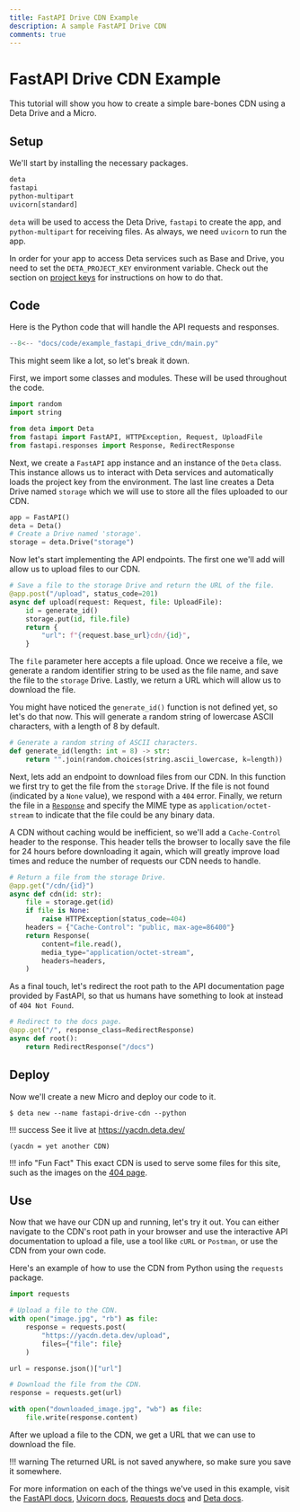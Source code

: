 ```yaml
---
title: FastAPI Drive CDN Example
description: A sample FastAPI Drive CDN
comments: true
---
```


# FastAPI Drive CDN Example
This tutorial will show you how to create a simple bare-bones CDN using a Deta Drive and a Micro.

## Setup
We'll start by installing the necessary packages.
```txt title="requirements.txt"
deta
fastapi
python-multipart
uvicorn[standard]
```

`deta` will be used to access the Deta Drive, `fastapi` to create the app, and `python-multipart` for receiving files. As always, we need `uvicorn` to run the app.

In order for your app to access Deta services such as Base and Drive, you need to set the `DETA_PROJECT_KEY` environment variable.
Check out the section on [project keys](/getting-started/general#project-keys) for instructions on how to do that.

## Code
Here is the Python code that will handle the API requests and responses.
```py title="main.py"
--8<-- "docs/code/example_fastapi_drive_cdn/main.py"
```

This might seem like a lot, so let's break it down.

First, we import some classes and modules. These will be used throughout the code.
```py
import random
import string

from deta import Deta
from fastapi import FastAPI, HTTPException, Request, UploadFile
from fastapi.responses import Response, RedirectResponse
```

Next, we create a `FastAPI` app instance and an instance of the `Deta` class.
This instance allows us to interact with Deta services and automatically loads the project key from the environment.
The last line creates a Deta Drive named `storage` which we will use to store all the files uploaded to our CDN.
```py
app = FastAPI()
deta = Deta()
# Create a Drive named 'storage'.
storage = deta.Drive("storage")
```

Now let's start implementing the API endpoints.
The first one we'll add will allow us to upload files to our CDN.
```py
# Save a file to the storage Drive and return the URL of the file.
@app.post("/upload", status_code=201)
async def upload(request: Request, file: UploadFile):
    id = generate_id()
    storage.put(id, file.file)
    return {
        "url": f"{request.base_url}cdn/{id}",
    }
```

The `file` parameter here accepts a file upload.
Once we receive a file, we generate a random identifier string to be used as the file name, and save the file to the `storage` Drive.
Lastly, we return a URL which will allow us to download the file.

You might have noticed the `generate_id()` function is not defined yet, so let's do that now.
This will generate a random string of lowercase ASCII characters, with a length of 8 by default.
```py
# Generate a random string of ASCII characters.
def generate_id(length: int = 8) -> str:
    return "".join(random.choices(string.ascii_lowercase, k=length))
```

Next, lets add an endpoint to download files from our CDN.
In this function we first try to get the file from the `storage` Drive.
If the file is not found (indicated by a `None` value), we respond with a `404` error.
Finally, we return the file in a [`Response`](https://fastapi.tiangolo.com/advanced/custom-response/#response)
and specify the MIME type as `application/octet-stream` to indicate that the file could be any binary data.

A CDN without caching would be inefficient, so we'll add a `Cache-Control` header to the response.
This header tells the browser to locally save the file for 24 hours before downloading it again,
which will greatly improve load times and reduce the number of requests our CDN needs to handle.
```py
# Return a file from the storage Drive.
@app.get("/cdn/{id}")
async def cdn(id: str):
    file = storage.get(id)
    if file is None:
        raise HTTPException(status_code=404)
    headers = {"Cache-Control": "public, max-age=86400"}
    return Response(
        content=file.read(),
        media_type="application/octet-stream",
        headers=headers,
    )
```

As a final touch, let's redirect the root path to the API documentation page provided by FastAPI,
so that us humans have something to look at instead of `404 Not Found`.
```py
# Redirect to the docs page.
@app.get("/", response_class=RedirectResponse)
async def root():
    return RedirectResponse("/docs")
```

## Deploy
Now we'll create a new Micro and deploy our code to it.
```console
$ deta new --name fastapi-drive-cdn --python
```

!!! success
    See it live at https://yacdn.deta.dev/

    (yacdn = yet another CDN)

!!! info "Fun Fact"
    This exact CDN is used to serve some files for this site, such as the images on the [404 page](/404).

## Use
Now that we have our CDN up and running, let's try it out.
You can either navigate to the CDN's root path in your browser and use the interactive API documentation to upload a file,
use a tool like `cURL` or `Postman`, or use the CDN from your own code.

Here's an example of how to use the CDN from Python using the `requests` package.
```py
import requests

# Upload a file to the CDN.
with open("image.jpg", "rb") as file:
    response = requests.post(
        "https://yacdn.deta.dev/upload",
        files={"file": file}
    )

url = response.json()["url"]

# Download the file from the CDN.
response = requests.get(url)

with open("downloaded_image.jpg", "wb") as file:
    file.write(response.content)
```

After we upload a file to the CDN, we get a URL that we can use to download the file.

!!! warning
    The returned URL is not saved anywhere, so make sure you save it somewhere.

For more information on each of the things we've used in this example, visit the
[FastAPI docs](https://fastapi.tiangolo.com/),
[Uvicorn docs](https://www.uvicorn.org/),
[Requests docs](https://requests.readthedocs.io/)
and [Deta docs](https://docs.deta.sh).
